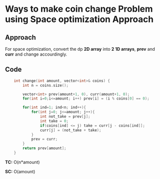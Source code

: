 # Ways to make coin change Problem using Space optimization Approach

## Approach

For space optimization, convert the dp **2D array** into **2 1D arrays**, **prev** and **curr** and change accourdingly.

## Code

```c++
    int change(int amount, vector<int>& coins) {
        int n = coins.size();

        vector<int> prev(amount+1, 0), curr(amount+1, 0);
        for(int i=0;i<=amount; i++) prev[i] = (i % coins[0] == 0);

        for(int ind=1; ind<n; ind++){
            for(int j=0; j<=amount; j++){
                int not_take = prev[j];
                int take = 0;
                if(coins[ind] <= j) take = curr[j - coins[ind]];
                curr[j] = (not_take + take);
            }
            prev = curr;
        }
        return prev[amount];
    }
```

**TC:** O(n\*amount)

**SC:** O(amount)
